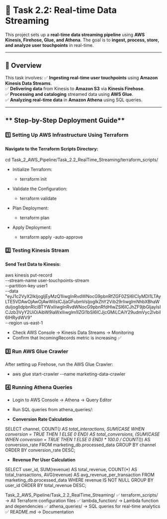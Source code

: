 # 📌 Task 2.2: Real-time Data Streaming

This project sets up a **real-time data streaming pipeline** using **AWS Kinesis, Firehose, Glue, and Athena**. The goal is to **ingest, process, store, and analyze user touchpoints** in real-time.

---

## **📌 Overview**
This task involves:
✅ **Ingesting real-time user touchpoints** using **Amazon Kinesis Data Streams**.  
✅ **Delivering data** from Kinesis to **Amazon S3** via **Kinesis Firehose**.  
✅ **Processing and cataloging** streamed data using **AWS Glue**.  
✅ **Analyzing real-time data** in **Amazon Athena** using SQL queries.  

---

## ** Step-by-Step Deployment Guide**

### **1️⃣ Setting Up AWS Infrastructure Using Terraform**
#### **Navigate to the Terraform Scripts Directory:**

cd Task_2_AWS_Pipeline/Task_2.2_RealTime_Streaming/terraform_scripts/

- Initialize Terraform:
  - terraform init
    
- Validate the Configuration:
  - terraform validate
    
- Plan Deployment:
  - terraform plan
    
- Apply Deployment:
  - terraform apply -auto-approve
    
### **2️⃣ Testing Kinesis Stream**
#### **Send Test Data to Kinesis:**

aws kinesis put-record \
  --stream-name user-touchpoints-stream \
  --partition-key user1 \
  --data "eyJ1c2VyX2lkIjogIjEyMzQ1IiwgInRvdWNocG9pbnRfZGF0ZSI6ICIyMDI1LTAyLTE5VDAwOjAwOjAwWiIsICJjaGFubmVsIjogIkZhY2Vib29rIiwgImNhbXBhaWduIjogIldpbnRlciBTYWxlIiwgInRvdWNocG9pbnRfdHlwZSI6ICJhZF9jbGljayIsICJzb3VyY2UiOiAibW9iaWxlIiwgIm1lZGl1bSI6ICJjcGMiLCAiY29udmVyc2lvbiI6IHRydWV9" \
  --region us-east-1
  
- Check AWS Console → Kinesis Data Streams → Monitoring
- Confirm that IncomingRecords metric is increasing ✅

  
### **3️⃣ Run AWS Glue Crawler**
After setting up Firehose, run the AWS Glue Crawler:

- aws glue start-crawler --name marketing-data-crawler

  
### **4️⃣ Running Athena Queries**

- Login to AWS Console → Athena → Query Editor
- Run SQL queries from athena_queries/:

- **Conversion Rate Calculation**

SELECT 
    channel, 
    COUNT(*) AS total_interactions,
    SUM(CASE WHEN conversion = TRUE THEN 1 ELSE 0 END) AS total_conversions,
    (SUM(CASE WHEN conversion = TRUE THEN 1 ELSE 0 END) * 100.0 / COUNT(*)) AS conversion_rate
FROM marketing_db.processed_data
GROUP BY channel
ORDER BY conversion_rate DESC;

- **Revenue Per User Calculation**

SELECT 
    user_id, 
    SUM(revenue) AS total_revenue,
    COUNT(*) AS total_transactions,
    AVG(revenue) AS avg_revenue_per_transaction
FROM marketing_db.processed_data
WHERE revenue IS NOT NULL
GROUP BY user_id
ORDER BY total_revenue DESC;


Task_2_AWS_Pipeline/Task_2.2_RealTime_Streaming/
✅ terraform_scripts/ → All Terraform configuration files
✅ lambda_function/ → Lambda function and dependencies
✅ athena_queries/ → SQL queries for real-time analytics
✅ README.md → Documentation
